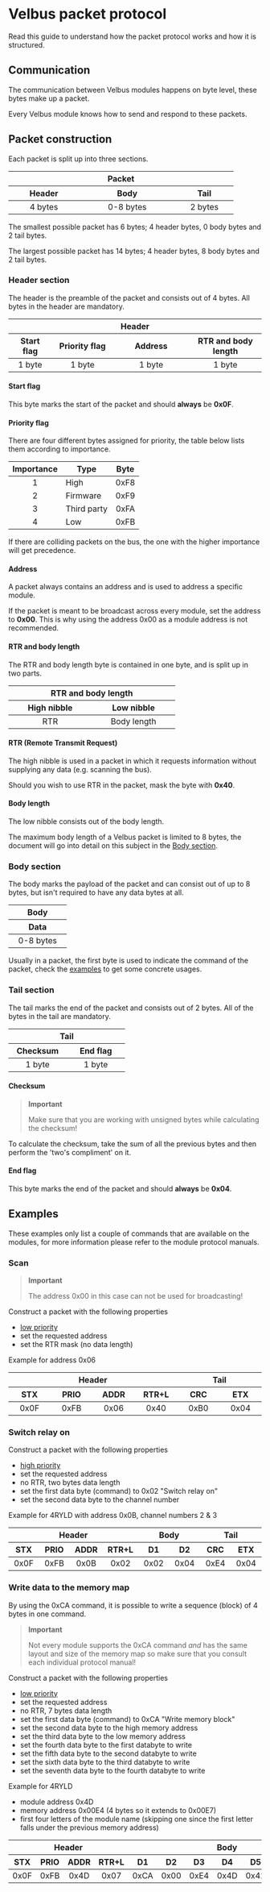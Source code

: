 # Velbus packet protocol
Read this guide to understand how the packet protocol works and how it is structured.

## Communication
The communication between Velbus modules happens on byte level, these bytes make up a packet.

Every Velbus module knows how to send and respond to these packets.

## Packet construction
Each packet is split up into three sections.

<table class="table table-bordered">
	<thead>
		<tr>
			<th colspan="3" align="center" style="width: 400px;">Packet</th>
		</tr>
		<tr>
			<th align="center" style="width: 125px;">Header</th>
			<th align="center" style="width: 175px;">Body</th>
			<th align="center" style="width: 100px;">Tail</th>
		</tr>
	</thead>
	<tbody>
		<tr>
			<td align="center" style="width: 125px;">4 bytes</td>
			<td align="center" style="width: 175px;">0-8 bytes</td>
			<td align="center" style="width: 100px;">2 bytes</td>
		</tr>
	</tbody>
</table>

The smallest possible packet has 6 bytes; 4 header bytes, 0 body bytes and 2 tail bytes.

The largest possible packet has 14 bytes; 4 header bytes, 8 body bytes and 2 tail bytes.

### Header section
The header is the preamble of the packet and consists out of 4 bytes. All bytes in the header are mandatory.

<table class="table table-striped table-bordered">
	<thead>
		<tr>
			<th colspan="4" align="center" style="width: 550px;">Header</th>
		</tr>
		<tr>
			<th align="center" style="width: 100px;">Start flag</th>
			<th align="center" style="width: 150px;">Priority flag</th>
			<th align="center" style="width: 100px;">Address</th>
			<th align="center" style="width: 200px;">RTR and body length</th>
		</tr>
	</thead>
	<tbody>
		<tr>
			<td align="center" style="width: 100px;">1 byte</td>
			<td align="center" style="width: 150px;">1 byte</td>
			<td align="center" style="width: 200px;">1 byte</td>
			<td align="center" style="width: 100px;">1 byte</td>
		</tr>
	</tbody>
</table>

#### Start flag
This byte marks the start of the packet and should **always** be **0x0F**.

#### Priority flag
There are four different bytes assigned for priority, the table below lists them according to importance.

| Importance | Type  | Byte  |
| :-: |---|:-:|
| 1 | High  | 0xF8  |
| 2 | Firmware  | 0xF9  |
| 3 | Third party  | 0xFA  |
| 4 | Low  | 0xFB  |

If there are colliding packets on the bus, the one with the higher importance will get precedence.

#### Address
A packet always contains an address and is used to address a specific module.

If the packet is meant to be broadcast across every module, set the address to **0x00**. This is why using the address 0x00 as a module address is not recommended.

#### RTR and body length
The RTR and body length byte is contained in one byte, and is split up in two parts. 

<table class="table table-striped table-bordered">
	<thead>
		<tr>
			<th colspan="2" align="center" style="width: 300px;">RTR and body length</th>
		</tr>
		<tr>
			<th align="center" style="width: 150px;">High nibble</th>
			<th align="center" style="width: 150px;">Low nibble</th>
		</tr>
	</thead>
	<tbody>
		<tr>
			<td align="center" style="width: 150px;">RTR</td>
			<td align="center" style="width: 150px;">Body length</td>
		</tr>
	</tbody>
</table>

#### RTR (Remote Transmit Request)
The high nibble is used in a packet in which it requests information without supplying any data (e.g. scanning the bus).

Should you wish to use RTR in the packet, mask the byte with **0x40**.

#### Body length
The low nibble consists out of the body length.

The maximum body length of a Velbus packet is limited to 8 bytes, the document will go into detail on this subject in the [Body section](#body-section).

### Body section
The body marks the payload of the packet and can consist out of up to 8 bytes, but isn't required to have any data bytes at all.

<table class="table table-striped table-bordered">
	<thead>
		<tr>
			<th colspan="2" align="center" style="width: 100px;">Body</th>
		</tr>
		<tr>
			<th align="center" style="width: 100px;">Data</th>
		</tr>
	</thead>
	<tbody>
		<tr>
			<td align="center" style="width: 100px;">0-8 bytes</td>	
		</tr>
	</tbody>
</table>

Usually in a packet, the first byte is used to indicate the command of the packet, check the [examples](#examples) to get some concrete usages.

### Tail section
The tail marks the end of the packet and consists out of 2 bytes. All of the bytes in the tail are mandatory.

<table class="table table-striped table-bordered">
	<thead>
		<tr>
			<th colspan="2" align="center" style="width: 200px;">Tail</th>
		</tr>
		<tr>
			<th align="center" style="width: 100px;">Checksum</th>
			<th align="center" style="width: 100px;">End flag</th>
		</tr>
	</thead>
	<tbody>
		<tr>
			<td align="center" style="width: 100px;">1 byte</td>
			<td align="center" style="width: 100px;">1 byte</td>
		</tr>
	</tbody>
</table>

#### Checksum
> **Important**
>
> Make sure that you are working with unsigned bytes while calculating the checksum!

To calculate the checksum, take the sum of all the previous bytes and then perform the 'two's compliment' on it.

#### End flag
This byte marks the end of the packet and should **always** be **0x04**.

## Examples

These examples only list a couple of commands that are available on the modules, for more information please refer to the module protocol manuals.

### Scan
> **Important** 
>
> The address 0x00 in this case can not be used for broadcasting!

Construct a packet with the following properties
* [low priority](#priority-flag)
* set the requested address
* set the RTR mask (no data length)

Example for address 0x06

<table class="table table-striped table-bordered">
	<thead>
		<tr>
			<th colspan="4" align="center" style="width: 280px;">Header</th>
			<th colspan="2" align="center" style="width: 140px;">Tail</th>
		</tr>
		<tr>
			<th align="center" style="width: 70px;">STX</th>
			<th align="center" style="width: 70px;">PRIO</th>
			<th align="center" style="width: 70px;">ADDR</th>
			<th align="center" style="width: 70px;">RTR+L</th>
			<th align="center" style="width: 70px;">CRC</th>
			<th align="center" style="width: 70px;">ETX</th>
		</tr>
	</thead>
	<tbody>
		<tr>
			<td align="center" style="width: 70px;">0x0F</td>
			<td align="center" style="width: 70px;">0xFB</td>
			<td align="center" style="width: 70px;">0x06</td>
			<td align="center" style="width: 70px;">0x40</td>
			<td align="center" style="width: 70px;">0xB0</td>
			<td align="center" style="width: 70px;">0x04</td>
		</tr>
	</tbody>
</table>

### Switch relay on

Construct a packet with the following properties
* [high priority](#priority-flag) 
* set the requested address
* no RTR, two bytes data length
* set the first data byte (command) to 0x02 "Switch relay on"
* set the second data byte to the channel number

Example for 4RYLD with address 0x0B, channel numbers 2 & 3

<table class="table table-striped table-bordered">
	<thead>
		<tr>
			<th colspan="4" align="center" style="width: 280px;">Header</th>
			<th colspan="2" align="center" style="width: 140px;">Body</th>
			<th colspan="2" align="center" style="width: 140px;">Tail</th>
		</tr>
		<tr>
			<th align="center" style="width: 70px;">STX</th>
			<th align="center" style="width: 70px;">PRIO</th>
			<th align="center" style="width: 70px;">ADDR</th>
			<th align="center" style="width: 70px;">RTR+L</th>
			<th align="center" style="width: 70px;">D1</th>
			<th align="center" style="width: 70px;">D2</th>
			<th align="center" style="width: 70px;">CRC</th>
			<th align="center" style="width: 70px;">ETX</th>
		</tr>
	</thead>
	<tbody>
		<tr>
			<td align="center" style="width: 70px;">0x0F</td>
			<td align="center" style="width: 70px;">0xFB</td>
			<td align="center" style="width: 70px;">0x0B</td>
			<td align="center" style="width: 70px;">0x02</td>
			<td align="center" style="width: 70px;">0x02</td>
			<td align="center" style="width: 70px;">0x04</td>
			<td align="center" style="width: 70px;">0xE4</td>
			<td align="center" style="width: 70px;">0x04</td>
		</tr>
	</tbody>
</table>

### Write data to the memory map

By using the 0xCA command, it is possible to write a sequence (block) of 4 bytes in one command.

> **Important**
>
> Not every module supports the 0xCA command *and* has the same layout and size of the memory map so make sure that you consult each individual protocol manual!

Construct a packet with the following properties
* [low priority](#priority-flag)
* set the requested address
* no RTR, 7 bytes data length
* set the first data byte (command) to 0xCA "Write memory block"
* set the second data byte to the high memory address
* set the third data byte to the low memory address
* set the fourth data byte to the first databyte to write
* set the fifth data byte to the second databyte to write
* set the sixth data byte to the third databyte to write
* set the seventh data byte to the fourth databyte to write

Example for 4RYLD
* module address 0x4D
* memory address 0x00E4 (4 bytes so it extends to 0x00E7)
* first four letters of the module name (skipping one since the first letter falls under the previous memory address)

<table class="table table-striped table-bordered">
	<thead>
		<tr>
			<th colspan="4" align="center" style="width: 280px;">Header</th>
			<th colspan="7" align="center" style="width: 490px;">Body</th>
			<th colspan="2" align="center" style="width: 140px;">Tail</th>
		</tr>
		<tr>
			<th align="center" style="width: 70px;">STX</th>
			<th align="center" style="width: 70px;">PRIO</th>
			<th align="center" style="width: 70px;">ADDR</th>
			<th align="center" style="width: 70px;">RTR+L</th>
			<th align="center" style="width: 70px;">D1</th>
			<th align="center" style="width: 70px;">D2</th>
			<th align="center" style="width: 70px;">D3</th>
			<th align="center" style="width: 70px;">D4</th>
			<th align="center" style="width: 70px;">D5</th>
			<th align="center" style="width: 70px;">D6</th>
			<th align="center" style="width: 70px;">D7</th>
			<th align="center" style="width: 70px;">CRC</th>
			<th align="center" style="width: 70px;">ETX</th>
		</tr>
	</thead>
	<tbody>
		<tr>
			<td align="center" style="width: 70px;">0x0F</td>
			<td align="center" style="width: 70px;">0xFB</td>
			<td align="center" style="width: 70px;">0x4D</td>
			<td align="center" style="width: 70px;">0x07</td>
			<td align="center" style="width: 70px;">0xCA</td>
			<td align="center" style="width: 70px;">0x00</td>
			<td align="center" style="width: 70px;">0xE4</td>
			<td align="center" style="width: 70px;">0x4D</td>
			<td align="center" style="width: 70px;">0x42</td>
			<td align="center" style="width: 70px;">0x34</td>
			<td align="center" style="width: 70px;">0x52</td>
			<td align="center" style="width: 70px;">0xDF</td>
			<td align="center" style="width: 70px;">0x04</td>
		</tr>
	</tbody>
</table>